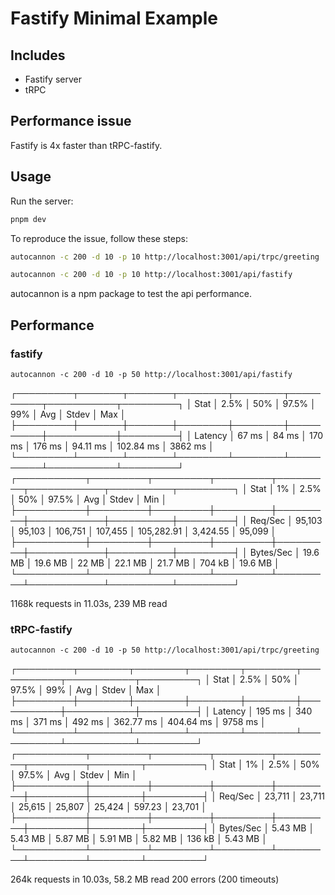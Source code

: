 # Fastify Minimal Example


## Includes

- Fastify server
- tRPC
  
## Performance issue

Fastify is 4x faster than tRPC-fastify.

## Usage

Run the server:

```bash
pnpm dev
```

To reproduce the issue, follow these steps:

```bash
autocannon -c 200 -d 10 -p 10 http://localhost:3001/api/trpc/greeting 

autocannon -c 200 -d 10 -p 10 http://localhost:3001/api/fastify
```

autocannon is a npm package to test the api performance.


## Performance

### fastify

```
autocannon -c 200 -d 10 -p 50 http://localhost:3001/api/fastify
```

┌─────────┬───────┬───────┬────────┬────────┬──────────┬───────────┬─────────┐
│ Stat    │ 2.5%  │ 50%   │ 97.5%  │ 99%    │ Avg      │ Stdev     │ Max     │
├─────────┼───────┼───────┼────────┼────────┼──────────┼───────────┼─────────┤
│ Latency │ 67 ms │ 84 ms │ 170 ms │ 176 ms │ 94.11 ms │ 102.84 ms │ 3862 ms │
└─────────┴───────┴───────┴────────┴────────┴──────────┴───────────┴─────────┘
┌───────────┬─────────┬─────────┬─────────┬─────────┬────────────┬──────────┬─────────┐
│ Stat      │ 1%      │ 2.5%    │ 50%     │ 97.5%   │ Avg        │ Stdev    │ Min     │
├───────────┼─────────┼─────────┼─────────┼─────────┼────────────┼──────────┼─────────┤
│ Req/Sec   │ 95,103  │ 95,103  │ 106,751 │ 107,455 │ 105,282.91 │ 3,424.55 │ 95,099  │
├───────────┼─────────┼─────────┼─────────┼─────────┼────────────┼──────────┼─────────┤
│ Bytes/Sec │ 19.6 MB │ 19.6 MB │ 22 MB   │ 22.1 MB │ 21.7 MB    │ 704 kB   │ 19.6 MB │
└───────────┴─────────┴─────────┴─────────┴─────────┴────────────┴──────────┴─────────┘

1168k requests in 11.03s, 239 MB read


### tRPC-fastify

```
autocannon -c 200 -d 10 -p 50 http://localhost:3001/api/trpc/greeting 
```

┌─────────┬────────┬────────┬────────┬────────┬───────────┬───────────┬─────────┐
│ Stat    │ 2.5%   │ 50%    │ 97.5%  │ 99%    │ Avg       │ Stdev     │ Max     │
├─────────┼────────┼────────┼────────┼────────┼───────────┼───────────┼─────────┤
│ Latency │ 195 ms │ 340 ms │ 371 ms │ 492 ms │ 362.77 ms │ 404.64 ms │ 9758 ms │
└─────────┴────────┴────────┴────────┴────────┴───────────┴───────────┴─────────┘
┌───────────┬─────────┬─────────┬─────────┬─────────┬─────────┬────────┬─────────┐
│ Stat      │ 1%      │ 2.5%    │ 50%     │ 97.5%   │ Avg     │ Stdev  │ Min     │
├───────────┼─────────┼─────────┼─────────┼─────────┼─────────┼────────┼─────────┤
│ Req/Sec   │ 23,711  │ 23,711  │ 25,615  │ 25,807  │ 25,424  │ 597.23 │ 23,701  │
├───────────┼─────────┼─────────┼─────────┼─────────┼─────────┼────────┼─────────┤
│ Bytes/Sec │ 5.43 MB │ 5.43 MB │ 5.87 MB │ 5.91 MB │ 5.82 MB │ 136 kB │ 5.43 MB │
└───────────┴─────────┴─────────┴─────────┴─────────┴─────────┴────────┴─────────┘

264k requests in 10.03s, 58.2 MB read
200 errors (200 timeouts)